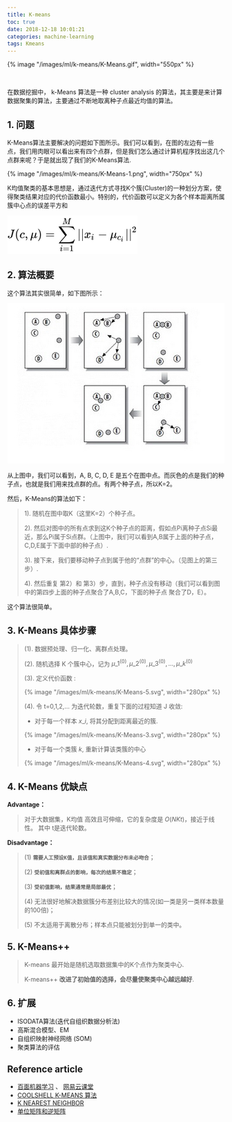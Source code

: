 ```yaml
---
title: K-means
toc: true
date: 2018-12-18 10:01:21
categories: machine-learning
tags: Kmeans
---
```


{% image "/images/ml/k-means/K-Means.gif", width="550px" %}

<!-- more --><br>

在数据挖掘中， k-Means 算法是一种 cluster analysis 的算法，其主要是来计算数据聚集的算法，主要通过不断地取离种子点最近均值的算法。

## 1. 问题

K-Means算法主要解决的问题如下图所示。我们可以看到，在图的左边有一些点，我们用肉眼可以看出来有四个点群，但是我们怎么通过计算机程序找出这几个点群来呢？于是就出现了我们的K-Means算法.

{% image "/images/ml/k-means/K-Means-1.png", width="750px" %}

K均值聚类的基本思想是，通过迭代方式寻找K个簇(Cluster)的一种划分方案，使得聚类结果对应的代价函数最小。特别的，代价函数可以定义为各个样本距离所属簇中心点的误差平方和

![K-Means 算法概要](/images/ml/k-means/K-Means-2.svg)

## 2. 算法概要

这个算法其实很简单，如下图所示：

![K-Means 算法概要](/images/ml/k-means/K-Means.jpg)

从上图中，我们可以看到，A, B, C, D, E 是五个在图中点。而灰色的点是我们的种子点，也就是我们用来找点群的点。有两个种子点，所以K=2。

然后，K-Means的算法如下：

> 1). 随机在图中取K（这里K=2）个种子点。  
> 
> 2). 然后对图中的所有点求到这K个种子点的距离，假如点Pi离种子点Si最近，那么Pi属于Si点群。（上图中，我们可以看到A,B属于上面的种子点，C,D,E属于下面中部的种子点）. 
> 
> 3). 接下来，我们要移动种子点到属于他的“点群”的中心。（见图上的第三步）. 
> 
> 4). 然后重复 第2）和 第3）步，直到，种子点没有移动（我们可以看到图中的第四步上面的种子点聚合了A,B,C，下面的种子点 聚合了D，E）。  

这个算法很简单。

## 3. K-Means 具体步骤

> (1). 数据预处理、归一化、离群点处理。
> 
> (2). 随机选择 K 个簇中心，记为 ${\mu\_1}^{(0)}, {\mu\_2}^{(0)}, {\mu\_3}^{(0)}, ..., {\mu\_k}^{(0)}$
> 
> (3). 定义代价函数 :
> 
> {% image "/images/ml/k-means/K-Means-5.svg", width="280px" %}
>
> (4). 令 t=0,1,2,... 为迭代轮数，重复下面的过程知道 J 收敛:
> 
> - 对于每一个样本 $x\_i$, 将其分配到距离最近的簇.
> 
> {% image "/images/ml/k-means/K-Means-3.svg", width="280px" %}
>
> - 对于每一个类簇 $k$, 重新计算该类簇的中心
> 
> {% image "/images/ml/k-means/K-Means-4.svg", width="280px" %}
>

## 4. K-Means 优缺点

**Advantage：**

> 对于大数据集，K均值 高效且可伸缩，它的复杂度是 $O(NKt)$，接近于线性。 其中 t是迭代轮数。

**Disadvantage：**

> (1) **`需要人工预设K值，且该值和真实数据分布未必吻合`**；  
> 
> (2) **`受初值和离群点的影响，每次的结果不稳定`**；  
> 
> (3) **`受初值影响，结果通常是局部最优`**；  
> 
> (4) 无法很好地解决数据簇分布差别比较大的情况(如一类是另一类样本数量的100倍)；  
> 
> (5) 不太适用于离散分布；样本点只能被划分到单一的类中。  

## 5. K-Means++ 

> K-means 最开始是随机选取数据集中的K个点作为聚类中心.
> 
> K-means++ **改进了初始值的选择，会尽量使聚类中心越远越好**.

## 6. 扩展

- ISODATA算法(迭代自组织数据分析法)
- 高斯混合模型、EM
- 自组织映射神经网络 (SOM)
- 聚类算法的评估

## Reference article

- [百面机器学习][3] 、 [网易云课堂][2]
- [COOLSHELL K-MEANS 算法][1]
- [K NEAREST NEIGHBOR][4]
- [单位矩阵和逆矩阵][5]

[1]: https://coolshell.cn/articles/7779.html
[2]: https://study.163.com/course/courseLearn.htm?courseId=1004570029#/learn/video?lessonId=1052320898&courseId=1004570029
[3]: https://www.jianshu.com/p/7676f3b9808f
[4]: https://coolshell.cn/articles/8052.html
[5]: https://blog.csdn.net/howhigh/article/details/74527651

